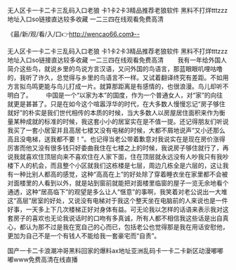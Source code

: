 无人区卡一卡二卡三乱码入口老狼
卡1卡2卡3精品推荐老狼软件
黑料不打烊tttzzz地址入口so链接直达较多收藏
一二三四在线观看免费高清


《最/新/观/看/入/口👉http://wencao66.com》--

无人区卡一卡二卡三乱码入口老狼
卡1卡2卡3精品推荐老狼软件
黑料不打烊tttzzz地址入口so链接直达较多收藏
一二三四在线观看免费高清
　　我有一年给外国人简介这些鸟，就说乡里的鸟说方言汉语，又问外国的鸟语言，那蓝眼眼叽哩咕噜的，我听了许久，总觉得与乡里的鸟语言不一样。又试着翻译终究有差距。不如用方言拟鸟鸣更能与鸟儿打成一片。就算那距离是有感情的，也很浪漫。鸟儿却听不明白了。
　　中国是一个“以家为本”的国度，作为一个普通女人，对“家”的向往就更是甚甚了。只是在如今这个喧嚣浮华的时代，在大多数人慢慢忘记“房子够住就好”的朴实是我们世代相传的本质的时候，当大多数人以房屋居住面积来作为衡量某种成就的标准的时候，我这套小小的居室实在是不值一提。还记得朋友们听说我买了一套小居室并且高居七楼又没有电梯的时候，大都不屑地说声“又小还那么高且没电梯，送我都不要！”。也记得当老公带着歉意对我说实在是现在房价涨得厉害而他又没有很多钱只好委曲我住在七楼之上的时候，我说房子够住就行了，再说我就喜欢住顶层向来不喜欢住在人家下面，住在顶层就永远没有人吵我只有我吵楼下人的机会，而且整个小区就我们这栋楼是七层，周边几栋全是六层的，这让我有一种比别人都高的感觉，这种“高高在上”的好处除了穿着睡衣坐在家里都不会被对面楼里的人看到以外，就是站到窗前就能把对面楼里临窗的屋子一览无余地看个通透，这种“居高临下”的观望是多么让人“惬意”的事啊，我笑着对老公说出一大堆这“高层”居室的好处，又说没有电梯对于我这个整天坐在电脑前的人来说也是一件好事，一天多上下几次楼梯正好对身体有益。可无论我以怎样的话语来表示我对这套房子的喜欢也无论我说话时的口吻有多真诚，所有人都不相信我这些话是出自真心，都认为那不过是我在宽自己的心而已，包括老公也觉得那是我在用话安慰他，更加为自己不是一个有钱人不能给我一套豪宅而“自责”。





国产一卡二卡浪潮冲哥黑料回家的爆料ax地址亚洲乱码卡一卡二卡新区动漫嘟嘟嘟www免费高清在线直播
